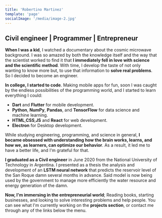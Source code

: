 ```yaml
---
title: 'Robertino Martinez'
template: 'page'
socialImage: '/media/image-2.jpg'
---
```


## Civil engineer | Programmer | Entrepreneur

**When I was a kid**, I watched a documentary about the cosmic microwave background. I was so amazed by both the knowledge itself and the way that the scientist worked to find it that **I immediately fell in love with science and the scientific method**. With time, I develop the taste of not only wanting to know more but, to use that information to **solve real problems**. So I decided to become an engineer.

**In college, I started to code**. Making mobile apps for fun, soon I was caught by the endless possibilities of the programming world, and I started to learn everything I could:

- **Dart** and **Flutter** for mobile development.
- **Python**, **NumPy**, **Pandas**, and **TensorFlow** for data science and machine learning.
- **HTML**,**CSS**,**JS** and **React** for web development.
- **Electron** for Desktop development.

While studying engineering, programming, and science in general, **I became obsessed with understanding how the brain works, learns, and how we, as learners, can optimize our behavior**. As a result, it led me to have a better life, and I'm grateful for that.

**I graduated as a Civil engineer** in June 2020 from the National University of Technology in Argentina. I presented as a thesis the analysis and development of an **LSTM neural network** that predicts the reservoir level of the San Roque damn several months in advance. Said model is now being used by the government to manage more efficiently the water resource and energy generation of the damn.

**Now, I'm immersing in the entrepreneurial world**; Reading books, starting businesses, and looking to solve interesting problems and help people. You can see what I'm currently working on the **projects section**, or contact me through any of the links below the menu.
